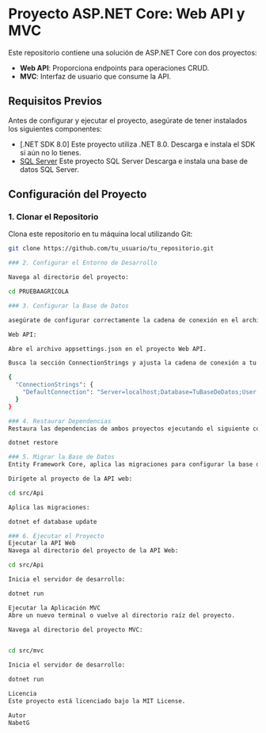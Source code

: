 # Proyecto ASP.NET Core: Web API y MVC

Este repositorio contiene una solución de ASP.NET Core con dos proyectos:

- **Web API**: Proporciona endpoints para operaciones CRUD.
- **MVC**: Interfaz de usuario que consume la API.

## Requisitos Previos

Antes de configurar y ejecutar el proyecto, asegúrate de tener instalados los siguientes componentes:

- [.NET SDK 8.0] Este proyecto utiliza .NET 8.0. Descarga e instala el SDK si aún no lo tienes.
- [SQL Server](https://www.microsoft.com/en-us/sql-server/sql-server-downloads) Este proyecto SQL Server Descarga e instala una base de datos SQL Server.

## Configuración del Proyecto

### 1. Clonar el Repositorio

Clona este repositorio en tu máquina local utilizando Git:

```bash
git clone https://github.com/tu_usuario/tu_repositorio.git

### 2. Configurar el Entorno de Desarrollo

Navega al directorio del proyecto:

cd PRUEBAAGRICOLA

### 3. Configurar la Base de Datos

asegúrate de configurar correctamente la cadena de conexión en el archivo appsettings.json de cada proyecto.

Web API:

Abre el archivo appsettings.json en el proyecto Web API.

Busca la sección ConnectionStrings y ajusta la cadena de conexión a tu base de datos:

{
  "ConnectionStrings": {
    "DefaultConnection": "Server=localhost;Database=TuBaseDeDatos;User Id=tu_usuario;Password=tu_contraseña;"
  }
}

### 4. Restaurar Dependencias
Restaura las dependencias de ambos proyectos ejecutando el siguiente comando en la raíz del proyecto:

dotnet restore

### 5. Migrar la Base de Datos
Entity Framework Core, aplica las migraciones para configurar la base de datos:

Dirígete al proyecto de la API web:

cd src/Api

Aplica las migraciones:

dotnet ef database update

### 6. Ejecutar el Proyecto
Ejecutar la API Web
Navega al directorio del proyecto de la API Web:

cd src/Api

Inicia el servidor de desarrollo:

dotnet run

Ejecutar la Aplicación MVC
Abre un nuevo terminal o vuelve al directorio raíz del proyecto.

Navega al directorio del proyecto MVC:


cd src/mvc

Inicia el servidor de desarrollo:

dotnet run

Licencia
Este proyecto está licenciado bajo la MIT License.

Autor
NabetG


